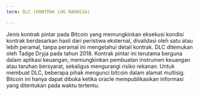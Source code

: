 ```yaml
---
term: DLC (KONTRAK LOG RAHASIA)

---
```

Jenis kontrak pintar pada Bitcoin yang memungkinkan eksekusi kondisi kontrak berdasarkan hasil dari peristiwa eksternal, divalidasi oleh satu atau lebih peramal, tanpa peramal ini mengetahui detail kontrak. DLC ditemukan oleh Tadge Dryja pada tahun 2018. Kontrak pintar ini terutama berguna dalam aplikasi keuangan, memungkinkan pembuatan instrumen keuangan atau taruhan bersyarat, sekaligus mengurangi risiko rekanan. Untuk membuat DLC, beberapa pihak mengunci bitcoin dalam alamat multisig. Bitcoin ini hanya dapat dibuka ketika oracle mempublikasikan informasi yang ditentukan pada waktu tertentu.